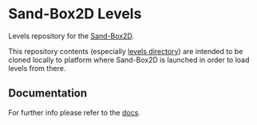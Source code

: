 # Sand-Box2D Levels
Levels repository for the [Sand-Box2D](https://github.com/Hammerill/Sand-Box2D).

This repository contents (especially [levels directory](./levels/)) are intended to be 
cloned locally to platform where Sand-Box2D is launched in order to load levels from there.

## Documentation
For further info please refer to the [docs](./docs/).
